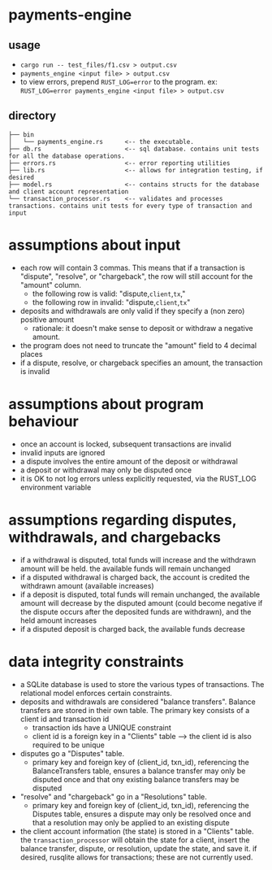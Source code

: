 # payments-engine

## usage
- `cargo run -- test_files/f1.csv > output.csv`
- `payments_engine <input file> > output.csv`
- to view errors, prepend `RUST_LOG=error` to the program. ex: `RUST_LOG=error payments_engine <input file> > output.csv`

## directory
```
├── bin
│   └── payments_engine.rs      <-- the executable.
├── db.rs                       <-- sql database. contains unit tests for all the database operations. 
├── errors.rs                   <-- error reporting utilities
├── lib.rs                      <-- allows for integration testing, if desired
├── model.rs                    <-- contains structs for the database and client account representation
└── transaction_processor.rs    <-- validates and processes transactions. contains unit tests for every type of transaction and input
```

# assumptions about input
- each row will contain 3 commas. This means that if a transaction is "dispute", "resolve", or "chargeback", the row will still account for the "amount" column. 
    + the following row is valid: "dispute,`client`,`tx`,"
    + the following row in invalid: "dispute,`client`,`tx`"
- deposits and withdrawals are only valid if they specify a (non zero) positive amount
    + rationale: it doesn't make sense to deposit or withdraw a negative amount. 
- the program does not need to truncate the "amount" field to 4 decimal places
- if a dispute, resolve, or chargeback specifies an amount, the transaction is invalid

# assumptions about program behaviour
- once an account is locked, subsequent transactions are invalid
- invalid inputs are ignored 
- a dispute involves the entire amount of the deposit or withdrawal
- a deposit or withdrawal may only be disputed once
- it is OK to not log errors unless explicitly requested, via the RUST_LOG environment variable

# assumptions regarding disputes, withdrawals, and chargebacks 
- if a withdrawal is disputed, total funds will increase and the withdrawn amount will be held. the available funds will remain unchanged
- if a disputed withdrawal is charged back, the account is credited the withdrawn amount (available increases)
- if a deposit is disputed, total funds will remain unchanged, the available amount will decrease by the disputed amount (could become negative if the dispute occurs after the deposited funds are withdrawn), and the held amount increases
- if a disputed deposit is charged back, the available funds decrease

# data integrity constraints 
- a SQLite database is used to store the various types of transactions. The relational model enforces certain constraints. 
- deposits and withdrawals are considered "balance transfers". Balance transfers are stored in their own table. The primary key consists of a client id and transaction id
    + transaction ids have a UNIQUE constraint
    + client id is a foreign key in a "Clients" table --> the client id is also required to be unique
- disputes go a "Disputes" table. 
    +  primary key and foreign key of (client_id, txn_id), referencing the BalanceTransfers table, ensures a balance transfer may only be disputed once and that ony existing balance transfers may be disputed
- "resolve" and "chargeback" go in a "Resolutions" table. 
    +  primary key and foreign key of (client_id, txn_id), referencing the Disputes table, ensures a dispute may only be resolved once and that a resolution may only be applied to an existing dispute
- the client account information (the state) is stored in a "Clients" table. the `transaction_processor` will obtain the state for a client, insert the balance transfer, dispute, or resolution, update the state, and save it. if desired, rusqlite allows for transactions; these are not currently used. 

